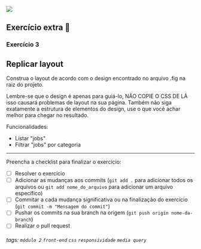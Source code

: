 ![](https://i.imgur.com/xG74tOh.png)

## Exercício extra 🌟


### Exercício 3

## Replicar layout

Construa o layout de acordo com o design encontrado no arquivo .fig na raiz do projeto.

Lembre-se que o design é apenas para guiá-lo, NÃO COPIE O CSS DE LÁ isso causará problemas de layout na sua página. Também não siga exatamente a estrutura de elementos do design, use o que você achar melhor para chegar no resultado.

Funcionalidades: 
- Listar "jobs"
- Filtrar "jobs" por categoria

---

Preencha a checklist para finalizar o exercício:

- [ ] Resolver o exercício
- [ ] Adicionar as mudanças aos commits (`git add .` para adicionar todos os arquivos ou `git add nome_do_arquivo` para adicionar um arquivo específico)
- [ ] Commitar a cada mudança significativa ou na finalização do exercício (`git commit -m "Mensagem do commit"`)
- [ ] Pushar os commits na sua branch na origem (`git push origin nome-da-branch`)
- [ ] Realizar o pull request

###### tags: `módulo 2` `front-end` `css` `responsividade` `media query`

